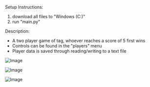 Setup Instructions:
  1. download all files to "Windows (C:)"
  2. run "main.py"

Description:
  - A two player game of tag, whoever reaches a score of 5 first wins
  - Controls can be found in the "players" menu
  - Player data is saved through reading/writing to a text file

![Image](https://github.com/user-attachments/assets/8d29b038-9894-4693-9908-15f444d8fd0b)

![Image](https://github.com/user-attachments/assets/c26f498c-5fb4-48a4-98a2-94dbd6e7213c)

![Image](https://github.com/user-attachments/assets/7caa0277-dd77-4432-a0a8-b4abe198170f)
